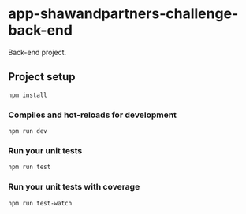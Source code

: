 # app-shawandpartners-challenge-back-end

Back-end project.

## Project setup

```
npm install
```

### Compiles and hot-reloads for development

```
npm run dev
```

### Run your unit tests

```
npm run test
```

### Run your unit tests with coverage

```
npm run test-watch
```
